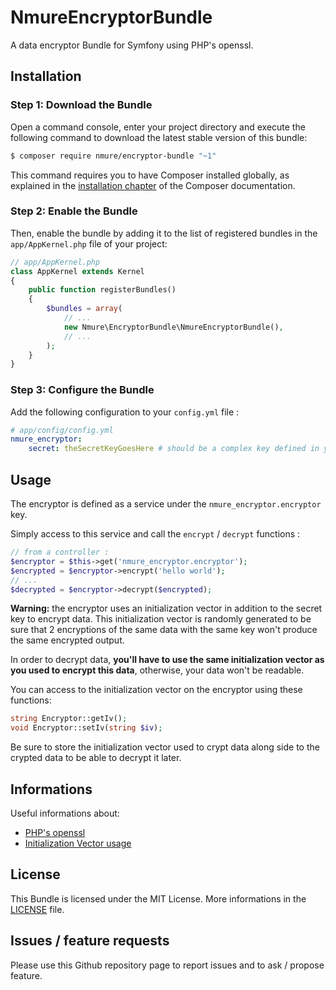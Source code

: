 # NmureEncryptorBundle

A data encryptor Bundle for Symfony using PHP's openssl.

## Installation
### Step 1: Download the Bundle

Open a command console, enter your project directory and execute the
following command to download the latest stable version of this bundle:

```bash
$ composer require nmure/encryptor-bundle "~1"
```

This command requires you to have Composer installed globally, as explained
in the [installation chapter](https://getcomposer.org/doc/00-intro.md)
of the Composer documentation.

### Step 2: Enable the Bundle
Then, enable the bundle by adding it to the list of registered bundles
in the `app/AppKernel.php` file of your project:

```php
// app/AppKernel.php
class AppKernel extends Kernel
{
    public function registerBundles()
    {
        $bundles = array(
            // ...
            new Nmure\EncryptorBundle\NmureEncryptorBundle(),
            // ...
        );
    }
}
```

### Step 3: Configure the Bundle
Add the following configuration to your `config.yml` file :
```yaml
# app/config/config.yml
nmure_encryptor:
    secret: theSecretKeyGoesHere # should be a complex key defined in your parameters.yml file
```

## Usage
The encryptor is defined as a service under the `nmure_encryptor.encryptor` key.

Simply access to this service and call the `encrypt` / `decrypt` functions :
```php
// from a controller :
$encryptor = $this->get('nmure_encryptor.encryptor');
$encrypted = $encryptor->encrypt('hello world');
// ...
$decrypted = $encryptor->decrypt($encrypted);

```
**Warning:** the encryptor uses an initialization vector in addition to the secret key to encrypt data.
This initialization vector is randomly generated to be sure that 2 encryptions of the same data with the
same key won't produce the same encrypted output.

In order to decrypt data, **you'll have to use the same initialization vector as you used to encrypt this data**,
otherwise, your data won't be readable.

You can access to the initialization vector on the encryptor using these functions:
```php
string Encryptor::getIv();
void Encryptor::setIv(string $iv);
```
Be sure to store the initialization vector used to crypt data along side to the crypted data
to be able to decrypt it later.

## Informations
Useful informations about:
- [PHP's openssl](http://thefsb.tumblr.com/post/110749271235/using-opensslendecrypt-in-php-instead-of "Using openssl_en/decrypt() in PHP instead of Mcrypt")
- [Initialization Vector usage](http://stackoverflow.com/questions/11821195/use-of-initialization-vector-in-openssl-encrypt "Use of Initialization Vector in openssl_encrypt")

## License
This Bundle is licensed under the MIT License.
More informations in the [LICENSE](/LICENSE) file.

## Issues / feature requests
Please use this Github repository page to report issues and to ask / propose feature.
